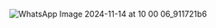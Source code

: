 ![WhatsApp Image 2024-11-14 at 10 00 06_911721b6](https://github.com/user-attachments/assets/f26beab8-c6d4-4b0e-befc-01e278d0d963)
